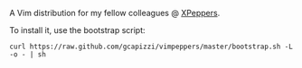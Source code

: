 A Vim distribution for my fellow colleagues @ [XPeppers](http://xpeppers.com).

To install it, use the bootstrap script:

    curl https://raw.github.com/gcapizzi/vimpeppers/master/bootstrap.sh -L -o - | sh
